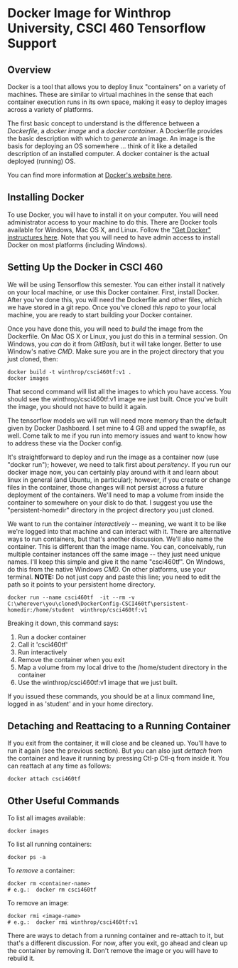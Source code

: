 # Docker Image for Winthrop University, CSCI 460 Tensorflow Support

## Overview
Docker is a tool that allows you to deploy linux "containers" on a variety of machines.  These are similar to virtual machines in the sense that each container execution runs in its own space, making it easy to deploy images across a variety of platforms.

The first basic concept to understand is the difference between a *Dockerfile*, a *docker image* and a *docker container*.  A Dockerfile provides the basic description with which to *generate* an image.  An image is the basis for deploying an OS somewhere ... think of it like a detailed description of an installed computer.  A docker container is the actual deployed (running) OS.

You can find more information at [Docker's website here](https://docs.docker.com/get-started/overview/).

## Installing Docker
To use Docker, you will have to install it on your computer.  You will need administrator access to your machine to do this.  There are Docker tools available for Windows, Mac OS X, and Linux.  Follow the ["Get Docker" instructures here](https://docs.docker.com/get-docker/).  Note that you will need to have admin access to install Docker on most platforms (including Windows).


## Setting Up the Docker in CSCI 460
We will be using Tensorflow this semester.  You can either install it natively on your local machine, or use this Docker container.  First, install Docker.  After you've done this, you will need the Dockerfile and other files, which we have stored in a git repo.  Once you've cloned *this repo* to your local machine, you are ready to start building your Docker container.


Once you have done this, you will need to *build* the image from the Dockerfile.  On Mac OS X or Linux, you just do this in a terminal session. On Windows, you *can* do it from *GitBash*, but it will take longer.  Better to use Window's native *CMD*.  Make sure you are in the project directory that you just cloned, then:

```
docker build -t winthrop/csci460tf:v1 .
docker images
```

That second command will list all the images to which you have access.  You should see the winthrop/csci460tf:v1 image we just built.  Once you've built the image, you should not have to build it again.

The tensorflow models we will run will need more memory than the default given by Docker Dashboard.  I set mine to 4 GB and upped the swapfile, as well.  Come talk to me if you run into memory issues and want to know how to address these via the Docker config.

It's straightforward to deploy and run the image as a container now (use "docker run"); however, we need to talk first about *persitency*.  If you run our docker image now, you can certainly play around with it and learn about linux in general (and Ubuntu, in particular); however, if you create or change files in the container, those changes will not persist across a future deployment of the containers.  We'll need to map a volume from inside the container to somewhere on your disk to do that.  I suggest you use the "persistent-homedir" directory in the project directory you just cloned.

We want to run the container *interactively* -- meaning, we want it to be like we're logged into that machine and can interact with it.  There are alternative ways to run containers, but that's another discussion.  We'll also name the container.  This is different than the image name.  You can, conceivably, run multiple container instances off the same image -- they just need unique names.  I'll keep this simple and give it the name "csci460tf".  On Windows, do this from the native Windows *CMD*.  On other platforms, use your terminal.  **NOTE:** Do not just copy and paste this line; you need to edit the path so it points to your persistent home directory.

```
docker run --name csci460tf  -it --rm -v C:\wherever\you\cloned\DockerConfig-CSCI460tf\persistent-homedir:/home/student  winthrop/csci460tf:v1
```

Breaking it down, this command says:
1. Run a docker container
2. Call it 'csci460tf'
3. Run interactively
4. Remove the container when you exit
5. Map a volume from my local drive to the /home/student directory in the container
6. Use the winthrop/csci460tf:v1 image that we just built.

If you issued these commands, you should be at a linux command line, logged in as 'student' and in your home directory.

## Detaching and Reattacing to a Running Container
If you exit from the container, it will close and be cleaned up.  You'll have to run it again (see the previous section).  But you can also just *dettach* from the container and leave it running by pressing Ctl-p Ctl-q from inside it.  You can reattach at any time as follows:
```
docker attach csci460tf
```

## Other Useful Commands

To list all images available:
```
docker images
```

To list all running containers:
```
docker ps -a
```

To *remove* a container:
```
docker rm <container-name>
# e.g.:  docker rm csci460tf
```

To remove an image:
```
docker rmi <image-name>
# e.g.:  docker rmi winthrop/csci460tf:v1
```

There are ways to detach from a running container and re-attach to it, but that's a different discussion.  For now, after you exit, go ahead and clean up the container by removing it.  Don't remove the image or you will have to rebuild it.
